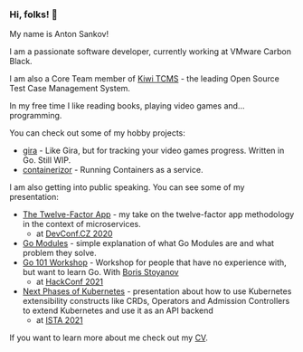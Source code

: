 ### Hi, folks! 👋

My name is Anton Sankov!

I am a passionate software developer, currently working at VMware Carbon Black.

I am also a Core Team member of [Kiwi TCMS](https://github.com/kiwitcms) - the leading Open Source Test Case Management System.

In my free time I like reading books, playing video games and... programming.

You can check out some of my hobby projects:
- [gira](https://github.com/asankov/gira) - Like Gira, but for tracking your video games progress. Written in Go. Still WIP.
- [containerizor](https://github.com/asankov/containerizor) - Running Containers as a service.

I am also getting into public speaking. You can see some of my presentation:
- [The Twelve-Factor App](https://asankov.org/twelve-factor-app) - my take on the twelve-factor app methodology in the context of microservices.
  - at [DevConf.CZ 2020](https://youtu.be/xyeXx2qtfLI)
- [Go Modules](https://asankov.org/go-modules) - simple explanation of what Go Modules are and what problem they solve.
- [Go 101 Workshop](https://github.com/asankov/go-101-workshop) - Workshop for people that have no experience with, but want to learn Go. With [Boris Stoyanov](https://github.com/borisbsv)
  - at [HackConf 2021](https://hackconf.bg/news/hackconf-2021-online-edition-workshops-announcement/#go-101)
- [Next Phases of Kubernetes](https://github.com/asankov/kubernetes-extensibility) - presentation about how to use Kubernetes extensibility constructs like CRDs, Operators and Admission Controllers to extend Kubernetes and use it as an API backend
  - at [ISTA 2021](https://youtu.be/fotjvAfnjGE?t=9091)

If you want to learn more about me check out my [CV](https://asankov.org/cv).
<!--
**asankov/asankov** is a ✨ _special_ ✨ repository because its `README.md` (this file) appears on your GitHub profile.

Here are some ideas to get you started:

- 🔭 I’m currently working on ...
- 🌱 I’m currently learning ...
- 👯 I’m looking to collaborate on ...
- 🤔 I’m looking for help with ...
- 💬 Ask me about ...
- 📫 How to reach me: ...
- 😄 Pronouns: ...
- ⚡ Fun fact: ...
-->
